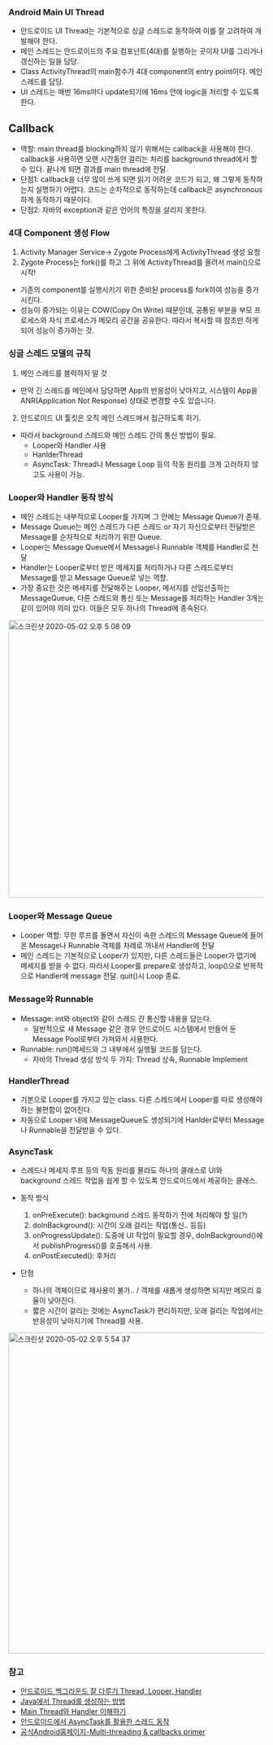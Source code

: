 ### Android Main UI Thread

- 안드로이드 UI Thread는 기본적으로 싱글 스레드로 동작하여 이를 잘 고려하여 개발해야 한다.
- 메인 스레드는 안드로이드의 주요 컴포넌트(4대)를 실행하는 곳이자 UI를 그리거나 갱신하는 일을 담당.
- Class ActivityThread의 main함수가 4대 component의 entry point이다. 메인 스레드를 담당.
- UI 스레드는 매번 16ms마다 update되기에 16ms 안에 logic을 처리할 수 있도록 한다.

## Callback

- 역할: main thread를 blocking하지 않기 위해서는 callback을 사용해야 한다. callback을 사용하면 오랜 시간동안 걸리는 처리를 background thread에서 할 수 있다. 끝나게 되면 결과를 main thread에 전달.
- 단점1: callback을 너무 많이 쓰게 되면 읽기 어려운 코드가 되고, 왜 그렇게 동작하는지 설명하기 어렵다. 코드는 순차적으로 동작하는데 callback은 asynchronous하게 동작하기 때문이다.
- 단점2: 자바의 exception과 같은 언어의 특징을 살리지 못한다. 

### 4대 Component 생성 Flow
1) Activity Manager Service-> Zygote Process에게 ActivityThread 생성 요청
2) Zygote Process는 fork()를 하고 그 위에 ActivityThread를 올려서 main()으로 시작!
  * 기존의 component를 실행시키기 위한 준비된 process를 fork하여 성능을 증가시킨다.
  * 성능이 증가되는 이유는 COW(Copy On Write) 때문인데, 공통된 부분을 부모 프로세스와 자식 프로세스가 메모리 공간을 공유한다. 따라서 복사할 때
  참조만 하게 되어 성능이 증가하는 것.

### 싱글 스레드 모델의 규칙

1) 메인 스레드를 블럭하지 말 것
  - 만약 긴 스레드를 메인에서 담당하면 App의 반응성이 낮아지고, 시스템이 App을 ANR(Application Not Response) 상태로 변경할 수도 있습니다.
2) 안드로이드 UI 툴킷은 오직 메인 스레드에서 접근하도록 하기.

- 따라서 background 스레드와 메인 스레드 간의 통신 방법이 필요.
  * Looper와 Handler 사용
  * HanlderThread
  * AsyncTask: Thread나 Message Loop 등의 작동 원리를 크게 고러하지 않고도 사용이 가능.

### Looper와 Handler 동작 방식
- 메인 스레드는 내부적으로 Looper를 가지며 그 안에는 Message Queue가 존재.
- Message Queue는 메인 스레드가 다른 스레드 or 자기 자신으로부터 전달받은 Message를 순차적으로 처리하기 위한 Queue.
- Looper는 Message Queue에서 Message나 Runnable 객체를 Handler로 전달
- Handler는 Looper로부터 받은 메세지를 처리하거나 다른 스레드로부터 Message를 받고 Message Queue로 넣는 역할.
- 가장 중요한 것은 메세지를 전달해주는 Looper, 메서지를 선입선출하는 MessageQueue, 다른 스레드와 통신 또는 Message를 처리하는 Handler 3개는 같이 있어야
의미 있다. 이들은 모두 하나의 Thread에 종속된다.

<img width="546" alt="스크린샷 2020-05-02 오후 5 08 09" src="https://user-images.githubusercontent.com/26040955/80858880-8060cf80-8c97-11ea-98d3-154fe9339961.png">


### Looper와 Message Queue
- Looper 역할: 무한 루프를 돌면서 자신이 속한 스레드의 Message Queue에 들어온 Message나 Runnable 객체를 차례로 꺼내서 Handler에 전달
- 메인 스레드는 기본적으로 Looper가 있지만, 다른 스레드들은 Looper가 없기에 메세지를 받을 수 없다. 따라서 Looper를 prepare로 생성하고, loop()으로 반복적으로 Handler에 message 전달. quit()시 Loop 종료.

### Message와 Runnable

- Message: int와 object와 같이 스레드 간 통신할 내용을 담는다.
  * 일반적으로 새 Message 같은 경우 안드로이드 시스템에서 만들어 둔 Message Pool로부터 가져와서 사용한다.
- Runnable: run()메세드와 그 내부에서 실행될 코드를 담는다.
  * 자바의 Thread 생성 방식 두 가지: Thread 상속, Runnable Implement

### HandlerThread

- 기본으로 Looper를 가지고 있는 class. 다른 스레드에서 Looper를 따로 생성해야 하는 불편함이 없어진다.
- 자동으로 Looper 내에 MessageQueue도 생성되기에 Hanlder로부터 Message나 Runnable을 전달받을 수 있다.

### AsyncTask

- 스레드나 메세지 루프 등의 작동 원리를 몰라도 하나의 클래스로 UI와 background 스레드 작업을 쉽게 할 수 있도록 안드로이드에서 제공하는 클래스.
- 동작 방식
  1) onPreExecute(): background 스레드 동작하기 전에 처리해야 할 일(?)
  2) doInBackground(): 시간이 오래 걸리는 작업(통신.. 등등)
  3) onProgressUpdate(): 도중에 UI 작업이 필요할 경우, doInBackground()에서 publishProgress()를 호출해서 사용.
  4) onPostExecuted(): 후처리

- 단점
  * 하나의 객체이므로 재사용이 불가.. / 객체를 새롭게 생성하면 되지만 메모리 효율이 낮아진다.
  * 짧은 시간이 걸리는 것에는 AsyncTask가 편리하지만, 오래 걸리는 작업에서는 반응성이 낮아지기에 Thread를 사용.

<img width="631" alt="스크린샷 2020-05-02 오후 5 54 37" src="https://user-images.githubusercontent.com/26040955/80859741-fec07000-8c9d-11ea-8026-d76e5e846426.png">


### 참고

- [안드로이드 백그라운드 잘 다루기 Thread, Looper, Handler](https://academy.realm.io/kr/posts/android-thread-looper-handler/)
- [Java에서 Thread를 생성하는 방법](http://blog.naver.com/PostView.nhn?blogId=tkddlf4209&logNo=220487061964&categoryNo=0&parentCategoryNo=48&viewDate=&currentPage=1&postListTopCurrentPage=1&from=postView)
- [Main Thread와 Handler 이해하기](https://junghun0.github.io/2019/09/07/android-thread-handler/)
- [안드로이드에서 AsyncTask를 활용한 스레드 동작](https://kim-hoya.tistory.com/44)
- [공식Android홈페이지-Multi-threading & callbacks primer](https://developer.android.com/courses/extras/multithreading)


